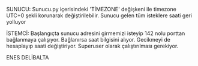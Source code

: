 SUNUCU:
        Sunucu.py içerisindeki 'TİMEZONE' değişkeni ile timezone UTC+0 şekli korunarak değiştirilebilir.
        Sunucu gelen tüm isteklere saati geri yolluyor

İSTEMCİ:
        Başlangıçta sunucu adresini girmemizi isteyip 142 nolu porttan bağlanmaya çalışıyor.
        Bağlanırsa saat bilgisini alıyor.
        Gecikmeyi de hesaplayıp saati değiştiriyor.
        Superuser olarak çalıştırılması gerekiyor.




ENES DELİBALTA
